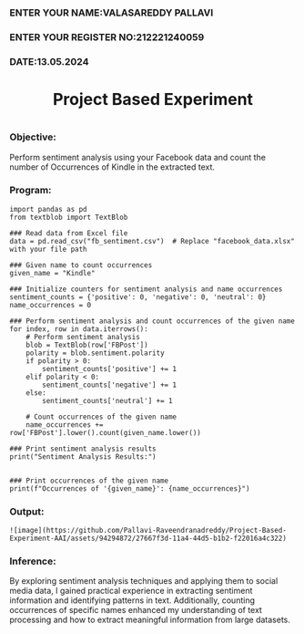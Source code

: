 <H3>ENTER YOUR NAME:VALASAREDDY PALLAVI</H3>
<H3>ENTER YOUR REGISTER NO:212221240059</H3>
<H3>DATE:13.05.2024</H3>
<H1 Align="center">Project Based Experiment<H1>
    
### Objective:
Perform sentiment analysis using your Facebook data and count the number of Occurrences of Kindle  in the extracted text.

### Program:
```
import pandas as pd
from textblob import TextBlob

### Read data from Excel file
data = pd.read_csv("fb_sentiment.csv")  # Replace "facebook_data.xlsx" with your file path

### Given name to count occurrences
given_name = "Kindle"

### Initialize counters for sentiment analysis and name occurrences
sentiment_counts = {'positive': 0, 'negative': 0, 'neutral': 0}
name_occurrences = 0

### Perform sentiment analysis and count occurrences of the given name
for index, row in data.iterrows():
    # Perform sentiment analysis
    blob = TextBlob(row['FBPost'])
    polarity = blob.sentiment.polarity
    if polarity > 0:
        sentiment_counts['positive'] += 1
    elif polarity < 0:
        sentiment_counts['negative'] += 1
    else:
        sentiment_counts['neutral'] += 1

    # Count occurrences of the given name
    name_occurrences += row['FBPost'].lower().count(given_name.lower())

### Print sentiment analysis results
print("Sentiment Analysis Results:")


### Print occurrences of the given name
print(f"Occurrences of '{given_name}': {name_occurrences}")
```
### Output:
```
![image](https://github.com/Pallavi-Raveendranadreddy/Project-Based-Experiment-AAI/assets/94294872/27667f3d-11a4-44d5-b1b2-f22016a4c322)
```
### Inference:

By exploring sentiment analysis techniques and applying them to social media data, I gained practical experience in extracting sentiment information and identifying patterns in text. Additionally, counting occurrences of specific names enhanced my understanding of text processing and how to extract meaningful information from large datasets.
